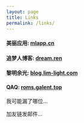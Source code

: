 ```yaml
---
layout: page
title: Links
permalink: /links/
---
```

#### 美丽应用: [mlapp.cn](https://mlapp.cn)

#### 追梦人博客: [dream.ren](https://dream.ren)

#### 黎明余光: [blog.lim-light.com](https://blog.lim-light.com)

#### QAQ: [roms.galent.top](https://roms.galent.top)

我可能漏了哪位...

加友链发邮件...
